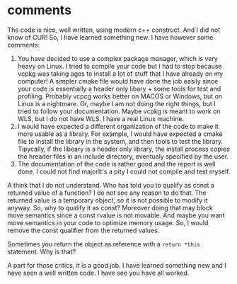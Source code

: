 
# comments

The code is nice, well written, using modern c++ construct. And I did not know of CUR! So, I have learned something new. I have however some comments:

1. You have decided to use a complex package manager, which is very heavy on Linux. I tried to compile your code but I had to stop because vcpkg was taking ages to install a lot of stuff that I have already on my computer! A simpler cmake file would have done the job easily since your code is essentially a header only libary + some tools for test and profiling.  Probably vcpcg works better on MACOS or Windows, but on Linux is a nightmare. Or, maybe I am not doing the right things, but I tried to follow your documentation. Maybe vcpkg is meant to work on WLS, but I do not have WLS. I have a real Linux machine.
2. I would have expected a different organization of the code to make it more usable as a library. For example, I would have expected a cmake file to install the library in the system, and then tools to test the library. Tipycally, if the libeary is a header only library, the install process copies the hreader files in an include directory, eventualy specified by the user.
3. The documentation of the code is rather good and the report is well done. I could not find majorIt's a pity I could not compile and test myself.

A think that I do not understand. Who has told you to qualify as const a returned value of a function? I do not see any reason to do that. The returned value is a temporary object, so it is not possible to modify it anyway. So, why to qualify it as const? Moreover doing that may block move semantics since a const rvalue is not movable. And maybe you want move semantics in your code to optimize memory usage. So, I would remove the const qualifier from the returned values.

Sometimes you return the object as reference with a `return *this` statement. Why is that?

A part for those critics, it is a good job. I have learned something new and I have seen a well written code. I have see you have all worked.


